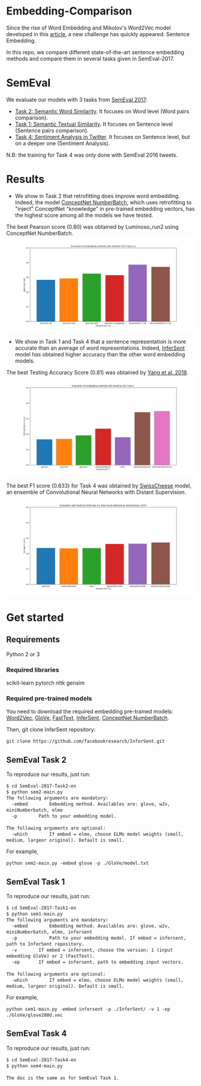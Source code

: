 # Embedding-Comparison
Since the rise of Word Embedding and Mikolov's Word2Vec model developed in this [article](https://papers.nips.cc/paper/5021-distributed-representations-of-words-and-phrases-and-their-compositionality.pdf), a new challenge has quickly appeared: Sentence Embedding. 

In this repo, we compare different state-of-the-art sentence embedding methods and compare them in several tasks given in SemEval-2017.

# SemEval
We evaluate our models with 3 tasks from [SemEval 2017](http://alt.qcri.org/semeval2017/):
* [Task 2: Semantic Word Similarity](http://aclweb.org/anthology/S/S17/S17-2002.pdf). It focuses on Word level (Word pairs comparison).
* [Task 1: Semantic Textual Similarity](http://www.aclweb.org/anthology/S/S17/S17-2001.pdf). It focuses on Sentence level (Sentence pairs comparison).
* [Task 4: Sentiment Analysis in Twitter](http://alt.qcri.org/semeval2017/task4/data/uploads/semeval2017-task4.pdf). It focuses on Sentence level, but on a deeper one (Sentiment Analysis). 

N.B: the training for Task 4 was only done with SemEval 2016 tweets. 

# Results
* We show in Task 2 that retrofitting does improve word embedding. Indeed, the model [ConceptNet NumberBatch](https://github.com/commonsense/conceptnet-numberbatch), which uses retrofitting to "inject" ConceptNet "knowledge" in pre-trained embedding vectors, has the highest score among all the models we have tested. 

The best Pearson score (0.80) was obtained by Luminoso_run2 using ConceptNet NumberBatch.
![alt text](SemEval-2017-Task2-en/Figures/evaluation_comparison.png)

* We show in Task 1 and Task 4 that a sentence representation is more accurate than an average of word representations. Indeed, [InferSent](https://github.com/facebookresearch/InferSent) model has obtained higher accuracy than the other word embedding models.

The best Testing Accuracy Score (0.81) was obtained by [Yang et al. 2018](https://arxiv.org/pdf/1804.07754.pdf).
![alt text](SemEval-2017-Task1-en/Figure/testing.png)

The best F1 score (0.633) for Task 4 was obtained by [SwissCheese](http://www.aclweb.org/anthology/S16-1173) model, an ensemble of Convolutional Neural Networks with Distant Supervision. 
![alt text](SemEval-2017-Task4-en/figure/display.png)

# Get started

## Requirements
Python 2 or 3

### Required libraries
scikit-learn
pytorch
nltk
gensim

### Required pre-trained models
You need to download the required embedding pre-trained models: 
[Word2Vec](https://code.google.com/archive/p/word2vec/), [GloVe](https://nlp.stanford.edu/projects/glove/), [FastText](https://github.com/facebookresearch/fastText/blob/master/pretrained-vectors.md), [InferSent](https://github.com/facebookresearch/InferSent), [ConceptNet NumberBatch](https://github.com/commonsense/conceptnet-numberbatch).

Then, git clone InferSent repository: 
```
git clone https://github.com/facebookresearch/InferSent.git
```

## SemEval Task 2
To reproduce our results, just run:
```
$ cd SemEval-2017-Task2-en
$ python sem2-main.py
The following arguments are mandatory:
  -embed        Embedding method. Availables are: glove, w2v, miniNumberbatch, elmo
  -p		Path to your embedding model.

The following arguments are optional:
  -which        If embed = elmo, choose ELMo model weights (small, medium, largeor original). Default is small.
```

For example, 
```
python sem2-main.py -embed glove -p ./GloVe/model.txt
```

## SemEval Task 1
To reproduce our results, just run:
```
$ cd SemEval-2017-Task1-en
$ python sem1-main.py
The following arguments are mandatory:
  -embed        Embedding method. Availables are: glove, w2v, miniNumberbatch, elmo, infersent
  -p            Path to your embedding model. If embed = infersent, path to InferSent repository.
  -v		If embed = infersent, choose the version: 1 (input embedding GloVe) or 2 (FastText).
  -ep		If embed = infersent, path to embedding input vectors.

The following arguments are optional:
  -which        If embed = elmo, choose ELMo model weights (small, medium, largeor original). Default is small.
```

For example,
```
python sem1-main.py -embed infersent -p ./InferSent/ -v 1 -ep ./GloVe/glove200d.vec
```

## SemEval Task 4
To reproduce our results, just run:
```
$ cd SemEval-2017-Task4-en
$ python sem4-main.py

The doc is the same as for SemEval Task 1.
```
